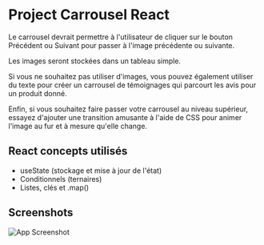 # Project Carrousel React

Le carrousel devrait permettre à l'utilisateur de cliquer sur le bouton Précédent ou Suivant pour passer à l'image précédente ou suivante.

Les images seront stockées dans un tableau simple.

Si vous ne souhaitez pas utiliser d'images, vous pouvez également utiliser du texte pour créer un carrousel de témoignages qui parcourt les avis pour un produit donné.

Enfin, si vous souhaitez faire passer votre carrousel au niveau supérieur, essayez d'ajouter une transition amusante à l'aide de CSS pour animer l'image au fur et à mesure qu'elle change.

## React concepts utilisés

- useState (stockage et mise à jour de l'état)
- Conditionnels (ternaires)
- Listes, clés et .map()

## Screenshots

![App Screenshot](carrousel_react1.gif)
